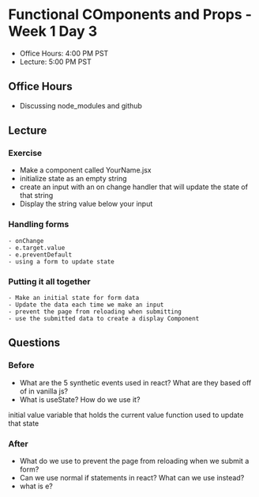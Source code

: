 # Functional COmponents and Props - Week 1 Day 3

- Office Hours: 4:00 PM PST
- Lecture: 5:00 PM PST

## Office Hours

- Discussing node_modules and github

## Lecture

### Exercise

- Make a component called YourName.jsx
- initialize state as an empty string
- create an input with an on change handler that will update the state of that string
- Display the string value below your input

### Handling forms

    - onChange
    - e.target.value
    - e.preventDefault
    - using a form to update state

### Putting it all together

    - Make an initial state for form data
    - Update the data each time we make an input
    - prevent the page from reloading when submitting
    - use the submitted data to create a display Component

## Questions

### Before

- What are the 5 synthetic events used in react? What are they based off of in vanilla js?
- What is useState? How do we use it?

initial value
variable that holds the current value
function used to update that state

### After

- What do we use to prevent the page from reloading when we submit a form?
- Can we use normal if statements in react? What can we use instead?
- what is e?
